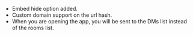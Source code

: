 - Embed hide option added.
- Custom domain support on the url hash.
- When you are opening the app, you will be sent to the DMs list instead of the rooms list.
